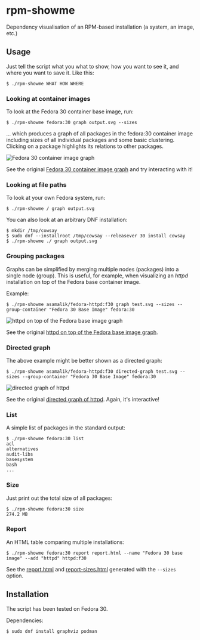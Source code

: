 # rpm-showme

Dependency visualisation of an RPM-based installation (a system, an image, etc.)

## Usage

Just tell the script what you what to show, how you want to see it, and where you want to save it. Like this:

```
$ ./rpm-showme WHAT HOW WHERE
```

### Looking at container images

To look at the Fedora 30 container base image, run:

```
$ ./rpm-showme fedora:30 graph output.svg --sizes
```

... which produces a graph of all packages in the fedora:30 container image including sizes of all individual packages and some basic clustering. Clicking on a package highlights its relations to other packages.

![Fedora 30 container image graph](https://asamalik.fedorapeople.org/showme/fedora-base-image-min.jpg)

See the original [Fedora 30 container image graph](https://asamalik.fedorapeople.org/showme/fedora-base-image.svg) and try interacting with it!


### Looking at file paths

To look at your own Fedora system, run:

```
$ ./rpm-showme / graph output.svg
```

You can also look at an arbitrary DNF installation:

```
$ mkdir /tmp/cowsay
$ sudo dnf --installroot /tmp/cowsay --releasever 30 install cowsay
$ ./rpm-showme ./ graph output.svg
```

### Grouping packages

Graphs can be simplified by merging multiple nodes (packages) into a single node (group). This is useful, for example, when visualizing an *httpd* installation on top of the Fedora base container image.

Example:

```
$ ./rpm-showme asamalik/fedora-httpd:f30 graph test.svg --sizes --group-container "Fedora 30 Base Image" fedora:30
```

![httpd on top of the Fedora base image graph](https://asamalik.fedorapeople.org/showme/httpd-simplified-min.jpg)

See the original [httpd on top of the Fedora base image graph](https://asamalik.fedorapeople.org/showme/httpd-simplified.svg).

### Directed graph

The above example might be better shown as a directed graph:

```
$ ./rpm-showme asamalik/fedora-httpd:f30 directed-graph test.svg --sizes --group-container "Fedora 30 Base Image" fedora:30
```

![directed graph of httpd](https://asamalik.fedorapeople.org/showme/httpd-directed-graph-min.jpg)

See the original [directed graph of httpd](https://asamalik.fedorapeople.org/showme/httpd-directed-graph.svg). Again, it's interactive!

### List

A simple list of packages in the standard output:

```
$ ./rpm-showme fedora:30 list
acl
alternatives
audit-libs
basesystem
bash
...
```

### Size

Just print out the total size of all packages:

```
$ ./rpm-showme fedora:30 size
274.2 MB
```

### Report

An HTML table comparing multiple installations:

```
$ ./rpm-showme fedora:30 report report.html --name "Fedora 30 base image" --add "httpd" httpd:f30 
```

See the [report.html](https://asamalik.fedorapeople.org/showme/report.html) and [report-sizes.html](https://asamalik.fedorapeople.org/showme/report-sizes.html) generated with the `--sizes` option.

## Installation

The script has been tested on Fedora 30.

Dependencies:

```
$ sudo dnf install graphviz podman
```
